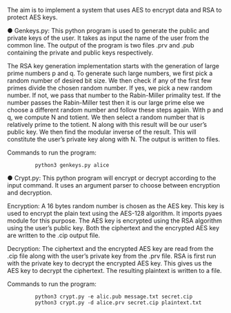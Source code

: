 The aim is to implement a system that uses AES to encrypt data and RSA to protect AES keys.

● Genkeys.py:
This python program is used to generate the public and private keys of the user. It takes as input the name of the user from the common line. The output of the program is two files .prv and .pub containing the private and public keys respectively.

The RSA key generation implementation starts with the generation of large prime numbers p and q. To generate such large numbers, we first pick a random number of desired bit size. We then check if any of the first few primes divide the chosen random number. If yes, we pick a new random number. If not, we pass that number to the Rabin-Miller primality test. If the number passes the Rabin-Miller test then it is our large prime else we choose a different random number and follow these steps again.
With p and q, we compute N and totient. We then select a random number that is relatively prime to the totient. N along with this result will be our user’s public key. We then find the modular inverse of the result. This will constitute the user’s private key along with N. The output is written to files.
 
Commands to run the program:
             
             python3 genkeys.py alice
             
● Crypt.py:
This python program will encrypt or decrypt according to the input command. It uses an argument parser to choose between encryption and decryption.

Encryption:
A 16 bytes random number is chosen as the AES key. This key is used to encrypt the
plain text using the AES-128 algorithm. It imports pyaes module for this purpose.
The AES key is encrypted using the RSA algorithm using the user’s public key. Both
the ciphertext and the encrypted AES key are written to the .cip output file.

Decryption:
The ciphertext and the encrypted AES key are read from the .cip file along with the
user’s private key from the .prv file. RSA is first run with the private key to decrypt the encrypted AES key. This gives us the AES key to decrypt the ciphertext. The resulting plaintext is written to a file.

Commands to run the program:
             
             python3 crypt.py -e alic.pub message.txt secret.cip
             python3 crypt.py -d alice.prv secret.cip plaintext.txt
